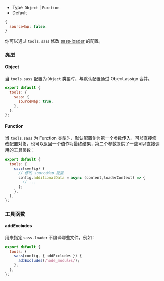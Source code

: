 - Type: `Object` | `Function`
- Default

```js
{
  sourceMap: false,
}
```

你可以通过 `tools.sass` 修改 [sass-loader](https://github.com/webpack-contrib/sass-loader) 的配置。

### 类型

#### Object

当 `tools.sass` 配置为 `Object` 类型时，与默认配置通过 Object.assign 合并。

```js
export default {
  tools: {
    sass: {
      sourceMap: true,
    },
  },
};
```

#### Function

当 `tools.sass` 为 Function 类型时，默认配置作为第一个参数传入，可以直接修改配置对象，也可以返回一个值作为最终结果，第二个参数提供了一些可以直接调用的工具函数：

```js
export default {
  tools: {
    sass(config) {
      // 修改 sourceMap 配置
      config.additionalData = async (content,loaderContext) => {
        // ...
      };
    },
  },
};
```

### 工具函数

#### addExcludes

用来指定 `sass-loader` 不编译哪些文件，例如：

```js
export default {
  tools: {
    sass(config, { addExcludes }) {
      addExcludes(/node_modules/);
    },
  },
};
```
